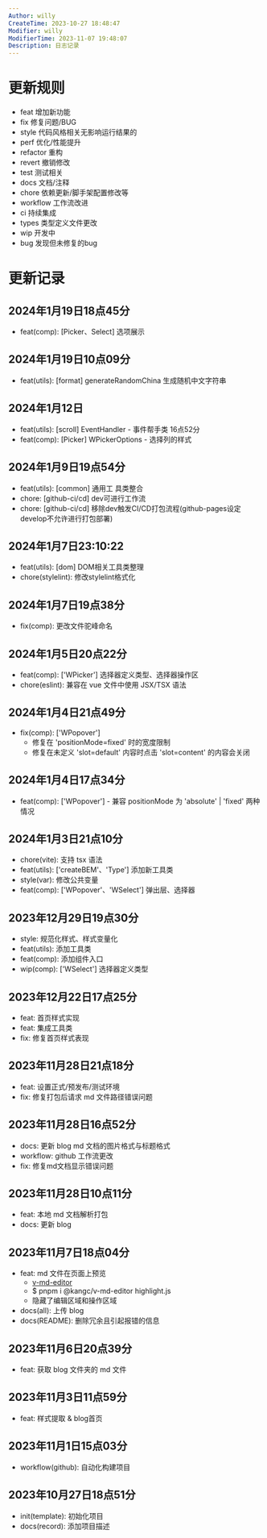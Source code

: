 ```yaml
---
Author: willy
CreateTime: 2023-10-27 18:48:47
Modifier: willy
ModifierTime: 2023-11-07 19:48:07
Description: 日志记录
---
```


# 更新规则
  - feat 增加新功能
  - fix 修复问题/BUG
  - style 代码风格相关无影响运行结果的
  - perf 优化/性能提升
  - refactor 重构
  - revert 撤销修改
  - test 测试相关
  - docs 文档/注释
  - chore 依赖更新/脚手架配置修改等
  - workflow 工作流改进
  - ci 持续集成
  - types 类型定义文件更改
  - wip 开发中
  - bug 发现但未修复的bug


# 更新记录


## 2024年1月19日18点45分
  - feat(comp): [Picker、Select] 选项展示

## 2024年1月19日10点09分
  - feat(utils): [format] generateRandomChina 生成随机中文字符串

## 2024年1月12日
  - feat(utils): [scroll] EventHandler - 事件帮手类  16点52分
  - feat(comp): [Picker] WPickerOptions - 选择列的样式

## 2024年1月9日19点54分
  - feat(utils): [common] 通用工
  具类整合
  - chore: [github-ci/cd] dev可进行工作流
  - chore: [github-ci/cd] 移除dev触发CI/CD打包流程(github-pages设定develop不允许进行打包部署)

## 2024年1月7日23:10:22
  - feat(utils): [dom] DOM相关工具类整理
  - chore(stylelint): 修改stylelint格式化
  
## 2024年1月7日19点38分
  - fix(comp): 更改文件驼峰命名

## 2024年1月5日20点22分
  - feat(comp): ['WPicker'] 选择器定义类型、选择器操作区
  - chore(eslint): 兼容在 vue 文件中使用 JSX/TSX 语法

## 2024年1月4日21点49分
  - fix(comp): ['WPopover']
    - 修复在 'positionMode=fixed' 时的宽度限制
    - 修复在未定义 'slot=default' 内容时点击 'slot=content' 的内容会关闭

## 2024年1月4日17点34分
  - feat(comp): ['WPopover'] - 兼容 positionMode 为 'absolute' | 'fixed' 两种情况

## 2024年1月3日21点10分
  - chore(vite): 支持 tsx 语法
  - feat(utils): ['createBEM'、'Type'] 添加新工具类
  - style(var): 修改公共变量
  - feat(comp): ['WPopover'、'WSelect'] 弹出层、选择器

## 2023年12月29日19点30分
  - style: 规范化样式、样式变量化
  - feat(utils): 添加工具类
  - feat(comp): 添加组件入口
  - wip(comp): ['WSelect'] 选择器定义类型

## 2023年12月22日17点25分
  - feat: 首页样式实现
  - feat: 集成工具类
  - fix: 修复首页样式表现

## 2023年11月28日21点18分
  - feat: 设置正式/预发布/测试环境
  - fix: 修复打包后请求 md 文件路径错误问题

## 2023年11月28日16点52分
  - docs: 更新 blog md 文档的图片格式与标题格式
  - workflow: github 工作流更改
  - fix: 修复md文档显示错误问题

## 2023年11月28日10点11分
  - feat: 本地 md 文档解析打包
  - docs: 更新 blog

## 2023年11月7日18点04分
  - feat: md 文件在页面上预览
      - [v-md-editor](https://ckang1229.gitee.io/vue-markdown-editor/zh/)
      - $ pnpm i @kangc/v-md-editor highlight.js
      - 隐藏了编辑区域和操作区域
  - docs(all): 上传 blog
  - docs(README): 删除冗余且引起报错的信息

## 2023年11月6日20点39分
  - feat: 获取 blog 文件夹的 md 文件

## 2023年11月3日11点59分
  - feat: 样式提取 & blog首页

## 2023年11月1日15点03分
  - workflow(github): 自动化构建项目

## 2023年10月27日18点51分
- init(template): 初始化项目
- docs(record): 添加项目描述
